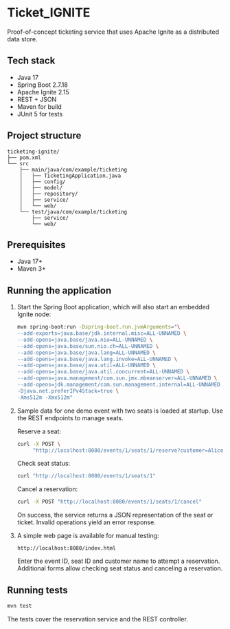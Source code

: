 # Ticket_IGNITE

Proof-of-concept ticketing service that uses Apache Ignite as a
distributed data store.


## Tech stack

- Java 17
- Spring Boot 2.7.18
- Apache Ignite 2.15
- REST + JSON
- Maven for build
- JUnit 5 for tests

## Project structure

```text
ticketing-ignite/
├── pom.xml
└── src
    ├── main/java/com/example/ticketing
    │   ├── TicketingApplication.java
    │   ├── config/
    │   ├── model/
    │   ├── repository/
    │   ├── service/
    │   └── web/
    └── test/java/com/example/ticketing
        ├── service/
        └── web/
```

## Prerequisites

- Java 17+
- Maven 3+

## Running the application

1. Start the Spring Boot application, which will also start an embedded
   Ignite node:

   ```bash
   mvn spring-boot:run -Dspring-boot.run.jvmArguments="\
   --add-exports=java.base/jdk.internal.misc=ALL-UNNAMED \
   --add-opens=java.base/java.nio=ALL-UNNAMED \
   --add-opens=java.base/sun.nio.ch=ALL-UNNAMED \
   --add-opens=java.base/java.lang=ALL-UNNAMED \
   --add-opens=java.base/java.lang.invoke=ALL-UNNAMED \
   --add-opens=java.base/java.util=ALL-UNNAMED \
   --add-opens=java.base/java.util.concurrent=ALL-UNNAMED \
   --add-opens=java.management/com.sun.jmx.mbeanserver=ALL-UNNAMED \
   --add-opens=jdk.management/com.sun.management.internal=ALL-UNNAMED \
   -Djava.net.preferIPv4Stack=true \
   -Xms512m -Xmx512m"
   ```

2. Sample data for one demo event with two seats is loaded at startup. Use
   the REST endpoints to manage seats.

   Reserve a seat:


   ```bash
   curl -X POST \
        "http://localhost:8080/events/1/seats/1/reserve?customer=Alice"
   ```

   Check seat status:

   ```bash
   curl "http://localhost:8080/events/1/seats/1"
   ```

   Cancel a reservation:

   ```bash
   curl -X POST "http://localhost:8080/events/1/seats/1/cancel"
   ```

   On success, the service returns a JSON representation of the seat or
   ticket. Invalid operations yield an error response.

3. A simple web page is available for manual testing:

   ```
   http://localhost:8080/index.html
   ```

   Enter the event ID, seat ID and customer name to attempt a reservation.
   Additional forms allow checking seat status and canceling a reservation.


## Running tests

```bash
mvn test
```

The tests cover the reservation service and the REST controller.
